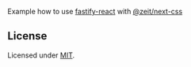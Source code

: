 Example how to use [fastify-react](https://github.com/fastify/fastify-react)
with [@zeit/next-css](https://github.com/zeit/next-plugins/tree/master/packages/next-css)

## License
Licensed under [MIT](./LICENSE).
